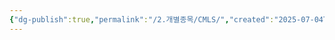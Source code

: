 ```yaml
---
{"dg-publish":true,"permalink":"/2.개별종목/CMLS/","created":"2025-07-04T09:44:30.385+09:00","updated":"2025-07-05T01:14:22.966+09:00"}
---
```


